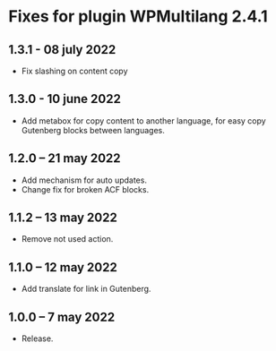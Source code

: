 # Fixes for plugin WPMultilang 2.4.1

## 1.3.1 - 08 july 2022

- Fix slashing on content copy

## 1.3.0 - 10 june 2022

- Add metabox for copy content to another language, for easy copy Gutenberg blocks between languages.

## 1.2.0 – 21 may 2022

- Add mechanism for auto updates.
- Change fix for broken ACF blocks.

## 1.1.2 – 13 may 2022

- Remove not used action.

## 1.1.0 – 12 may 2022

- Add translate for link in Gutenberg.

## 1.0.0 – 7 may 2022

- Release.
